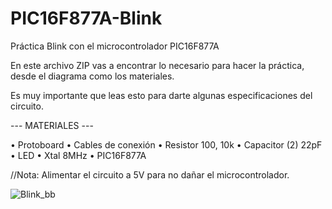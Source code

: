 # PIC16F877A-Blink
Práctica Blink con el microcontrolador PIC16F877A

En este archivo ZIP vas a encontrar lo necesario para hacer la práctica, desde el diagrama como los materiales.

Es muy importante que leas esto para darte algunas especificaciones del circuito.

--- MATERIALES ---

•	Protoboard
•	Cables de conexión 
•	Resistor 100, 10k
•	Capacitor (2) 22pF
•	LED
•	Xtal 8MHz
•	PIC16F877A  

//Nota: Alimentar el circuito a 5V para no dañar el microcontrolador.

![Blink_bb](https://user-images.githubusercontent.com/105074465/167223685-852bebb3-b2e4-40a1-bdff-ccc1d526e3ad.png)
